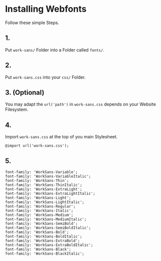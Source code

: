 # Installing Webfonts
Follow these simple Steps.

## 1.
Put `work-sans/` Folder into a Folder called `fonts/`.

## 2.
Put `work-sans.css` into your `css/` Folder.

## 3. (Optional)
You may adapt the `url('path')` in `work-sans.css` depends on your Website Filesystem.

## 4.
Import `work-sans.css` at the top of you main Stylesheet.

```
@import url('work-sans.css');
```

## 5.


```
font-family: 'WorkSans-Variable';
font-family: 'WorkSans-VariableItalic';
font-family: 'WorkSans-Thin';
font-family: 'WorkSans-ThinItalic';
font-family: 'WorkSans-ExtraLight';
font-family: 'WorkSans-ExtraLightItalic';
font-family: 'WorkSans-Light';
font-family: 'WorkSans-LightItalic';
font-family: 'WorkSans-Regular';
font-family: 'WorkSans-Italic';
font-family: 'WorkSans-Medium';
font-family: 'WorkSans-MediumItalic';
font-family: 'WorkSans-SemiBold';
font-family: 'WorkSans-SemiBoldItalic';
font-family: 'WorkSans-Bold';
font-family: 'WorkSans-BoldItalic';
font-family: 'WorkSans-ExtraBold';
font-family: 'WorkSans-ExtraBoldItalic';
font-family: 'WorkSans-Black';
font-family: 'WorkSans-BlackItalic';
```

